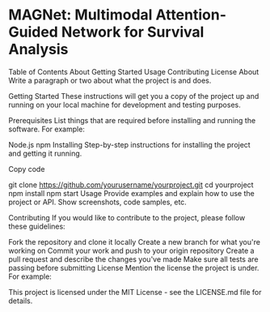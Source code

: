 # MAGNet: Multimodal Attention-Guided Network for Survival Analysis

Table of Contents
About
Getting Started
Usage
Contributing
License
About
Write a paragraph or two about what the project is and does.

Getting Started
These instructions will get you a copy of the project up and running on your local machine for development and testing purposes.

Prerequisites
List things that are required before installing and running the software. For example:

Node.js
npm
Installing
Step-by-step instructions for installing the project and getting it running.

Copy code

git clone https://github.com/yourusername/yourproject.git
cd yourproject
npm install
npm start
Usage
Provide examples and explain how to use the project or API. Show screenshots, code samples, etc.

Contributing
If you would like to contribute to the project, please follow these guidelines:

Fork the repository and clone it locally
Create a new branch for what you're working on
Commit your work and push to your origin repository
Create a pull request and describe the changes you've made
Make sure all tests are passing before submitting
License
Mention the license the project is under. For example:

This project is licensed under the MIT License - see the LICENSE.md file for details.
